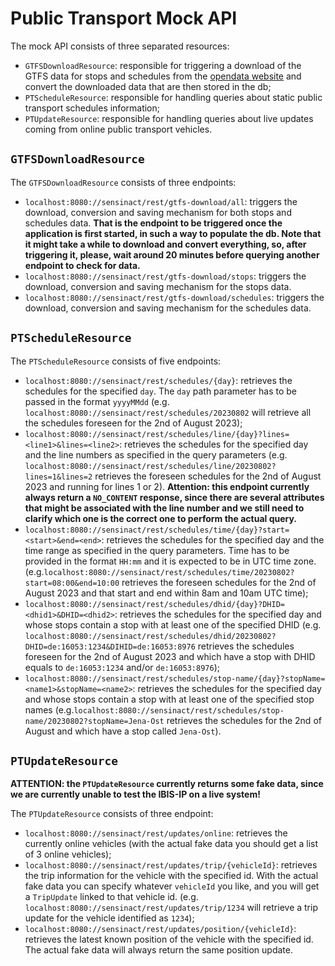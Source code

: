 # Public Transport Mock API 

The mock API consists of three separated resources:

+ `GTFSDownloadResource`: responsible for triggering a download of the GTFS data for stops and schedules from the [opendata website](https://www.opendata-oepnv.de) and convert the downloaded data that are then stored in the db;
+ `PTScheduleResource`: responsible for handling queries about static public transport schedules information;
+ `PTUpdateResource`: responsible for handling queries about live updates coming from online public transport vehicles.

## `GTFSDownloadResource`

The `GTFSDownloadResource` consists of three endpoints:

+ `localhost:8080://sensinact/rest/gtfs-download/all`: triggers the download, conversion and saving mechanism for both stops and schedules data. **That is the endpoint to be triggered once the application is first started, in such a way to populate the db. Note that it might take a while to download and convert everything, so, after triggering it, please, wait around 20 minutes before querying another endpoint to check for data.**
+ `localhost:8080://sensinact/rest/gtfs-download/stops`: triggers the download, conversion and saving mechanism for the stops data.
+ `localhost:8080://sensinact/rest/gtfs-download/schedules`: triggers the download, conversion and saving mechanism for the schedules data.

## `PTScheduleResource`

The `PTScheduleResource` consists of five endpoints:

+ `localhost:8080://sensinact/rest/schedules/{day}`: retrieves the schedules for the specified `day`. The `day` path parameter has to be passed in the format `yyyyMMdd` (e.g. `localhost:8080://sensinact/rest/schedules/20230802` will retrieve all the schedules foreseen for the 2nd of August 2023);
+ `localhost:8080://sensinact/rest/schedules/line/{day}?lines=<line1>&lines=<line2>`: retrieves the schedules for the specified day and the line numbers as specified in the query parameters (e.g. `localhost:8080://sensinact/rest/schedules/line/20230802?lines=1&lines=2` retrieves the foreseen schedules for the 2nd of August 2023 and running for lines 1 or 2). **Attention: this endpoint currently always return a `NO_CONTENT` response, since there are several attributes that might be associated with the line number and we still need to clarify which one is the correct one to perform the actual query.**
+ `localhost:8080://sensinact/rest/schedules/time/{day}?start=<start>&end=<end>`: retrieves the schedules for the specified day and the time range as specified in the query parameters. Time has to be provided in the format `HH:mm` and it is expected to be in UTC time zone. (e.g.`localhost:8080://sensinact/rest/schedules/time/20230802?start=08:00&end=10:00` retrieves the foreseen schedules for the 2nd of August 2023 and that start and end within 8am and 10am UTC time);
+ `localhost:8080://sensinact/rest/schedules/dhid/{day}?DHID=<dhid1>&DHID=<dhid2>`: retrieves the schedules for the specified day and whose stops contain a stop with at least one of the specified DHID (e.g. `localhost:8080://sensinact/rest/schedules/dhid/20230802?DHID=de:16053:1234&DIHID=de:16053:8976` retrieves the schedules foreseen for the 2nd of August 2023 and which have a stop with DHID equals to `de:16053:1234` and/or `de:16053:8976`);
+ `localhost:8080://sensinact/rest/schedules/stop-name/{day}?stopName=<name1>&stopName=<name2>`: retrieves the schedules for the specified day and whose stops contain a stop with at least one of the specified stop names (e.g.`localhost:8080://sensinact/rest/schedules/stop-name/20230802?stopName=Jena-Ost` retrieves the schedules for the 2nd of August and which have a stop called `Jena-Ost`).

## `PTUpdateResource`

**ATTENTION: the `PTUpdateResource` currently returns some fake data, since we are currently unable to test the IBIS-IP on a live system!**

The `PTUpdateResource` consists of three endpoint:

+ `localhost:8080://sensinact/rest/updates/online`: retrieves the currently online vehicles (with the actual fake data you should get a list of 3 online vehicles);
+ `localhost:8080://sensinact/rest/updates/trip/{vehicleId}`: retrieves the trip information for the vehicle with the specified id. With the actual fake data you can specify whatever `vehicleId` you like, and you will get a `TripUpdate` linked to that vehicle id. (e.g. `localhost:8080://sensinact/rest/updates/trip/1234` will retrieve a trip update for the vehicle identified as `1234`);
+ `localhost:8080://sensinact/rest/updates/position/{vehicleId}`: retrieves the latest known position of the vehicle with the specified id. The actual fake data will always return the same position update.